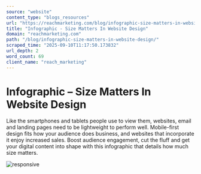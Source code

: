 ```yaml
---
source: "website"
content_type: "blogs_resources"
url: "https://reachmarketing.com/blog/infographic-size-matters-in-website-design/"
title: "Infographic - Size Matters In Website Design"
domain: "reachmarketing.com"
path: "/blog/infographic-size-matters-in-website-design/"
scraped_time: "2025-09-10T11:17:50.173832"
url_depth: 2
word_count: 69
client_name: "reach_marketing"
---
```


# Infographic – Size Matters In Website Design

Like the smartphones and tablets people use to view them, websites, email and landing pages need to be lightweight to perform well. Mobile-first design fits how your audience does business, and websites that incorporate it enjoy increased sales. Boost audience engagement, cut the fluff and get your digital content into shape with this infographic that details how much size matters.

![responsive](https://reachmarketing.com/wp-content/uploads/2015/03/responsive1.png)